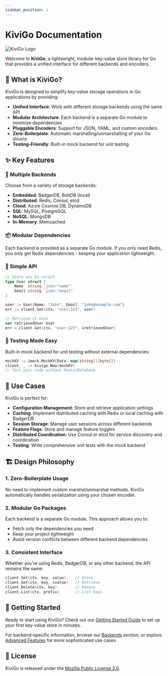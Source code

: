 ```yaml
---
sidebar_position: 1
---
```


# KiviGo Documentation

![KiviGo Logo](/img/kivigo-white.png)

Welcome to **KiviGo**, a lightweight, modular key-value store library for Go that provides a unified interface for different backends and encoders.

## 🚀 What is KiviGo?

KiviGo is designed to simplify key-value storage operations in Go applications by providing:

- **Unified Interface**: Work with different storage backends using the same API
- **Modular Architecture**: Each backend is a separate Go module to minimize dependencies
- **Pluggable Encoders**: Support for JSON, YAML, and custom encoders
- **Zero-Boilerplate**: Automatic marshalling/unmarshalling of your Go structs
- **Testing-Friendly**: Built-in mock backend for unit testing

## ✨ Key Features

### 🔧 Multiple Backends
Choose from a variety of storage backends:
- **Embedded**: BadgerDB, BoltDB (local)
- **Distributed**: Redis, Consul, etcd
- **Cloud**: Azure Cosmos DB, DynamoDB
- **SQL**: MySQL, PostgreSQL
- **NoSQL**: MongoDB
- **In-Memory**: Memcached

### 📦 Modular Dependencies
Each backend is provided as a separate Go module. If you only need Redis, you only get Redis dependencies - keeping your application lightweight.

### 🎯 Simple API
```go
// Store any Go struct
type User struct {
    Name  string `json:"name"`
    Email string `json:"email"`
}

user := User{Name: "John", Email: "john@example.com"}
err := client.Set(ctx, "user:123", user)

// Retrieve it back
var retrievedUser User
err = client.Get(ctx, "user:123", &retrievedUser)
```

### 🧪 Testing Made Easy
Built-in mock backend for unit testing without external dependencies:

```go
mockKV := &mock.MockKV{Data: map[string][]byte{}}
client, _ := kivigo.New(mockKV)
// Test your code without Redis/Database
```

## 🎯 Use Cases

KiviGo is perfect for:

- **Configuration Management**: Store and retrieve application settings
- **Caching**: Implement distributed caching with Redis or local caching with BadgerDB
- **Session Storage**: Manage user sessions across different backends
- **Feature Flags**: Store and manage feature toggles
- **Distributed Coordination**: Use Consul or etcd for service discovery and coordination
- **Testing**: Write comprehensive unit tests with the mock backend

## 🏗️ Design Philosophy

### 1. Zero-Boilerplate Usage
No need to implement custom marshal/unmarshal methods. KiviGo automatically handles serialization using your chosen encoder.

### 2. Modular Go Packages
Each backend is a separate Go module. This approach allows you to:
- Fetch only the dependencies you need
- Keep your project lightweight
- Avoid version conflicts between different backend dependencies

### 3. Consistent Interface
Whether you're using Redis, BadgerDB, or any other backend, the API remains the same:

```go
client.Set(ctx, key, value)    // Store
client.Get(ctx, key, &value)   // Retrieve
client.Delete(ctx, key)        // Remove
client.List(ctx, prefix)       // List keys
```

## 🚀 Getting Started

Ready to start using KiviGo? Check out our [Getting Started Guide](./getting-started) to set up your first key-value store in minutes.

For backend-specific information, browse our [Backends](./backends/overview) section, or explore [Advanced Features](./advanced/health-checks) for more sophisticated use cases.

## 📝 License

KiviGo is released under the [Mozilla Public License 2.0](https://github.com/azrod/kivigo/blob/main/LICENSE).